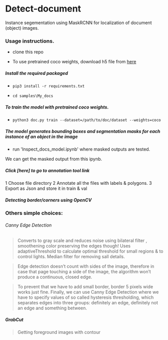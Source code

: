 # Detect-document

Instance segementation using MaskRCNN for localization of document (object) images.

### Usage instructions.

*  clone this repo 

*  To use pretrained coco weights, download h5 file from [here](https://github.com/matterport/Mask_RCNN/releases/download/v2.0/mask_rcnn_coco.h5)

##### Install the required packaged

* `pip3 install -r requirements.txt`

* `cd samples\My_docs` 

##### To train the model with pretrained coco weights.

* `python3 doc.py train --dataset=/path/to/doc/dataset --weights=coco`

##### The model generates bounding boxes and segmentation masks for each instance of an object in the image

* run 'Inspect_docs_model.ipynb' where masked outputs are tested.

We can get the masked output from this ipynb.

##### Click [here] to go to annotation tool link 
1 Choose file directory
2 Annotate all the files with labels & polygons.
3 Export as Json and store it in train & val

##### Detecting border/corners using OpenCV

### Others simple choices:
###### Canny Edge Detection

> Converts to gray scale and reduces noise using bilateral filter , smoothening color preserving the edges though!
Uses adaptiveThreshold to calculate optimal threshold for small regions & to control lights.
Median filter for removing sall details.


> Edge detection doesn’t count with sides of the image, therefore in case that page touching a side of the image, the algorithm won’t produce a continuous, closed edge. 

 
> To prevent that we have to add small border, border 5 pixels wide works just fine. Finally, we can use Canny Edge Detection where we have to specify values of so called hysteresis thresholding, 
which separates edges into three groups: definitely an edge, definitely not an edge and something between.



##### GrabCut

> Getting foreground images with contour
